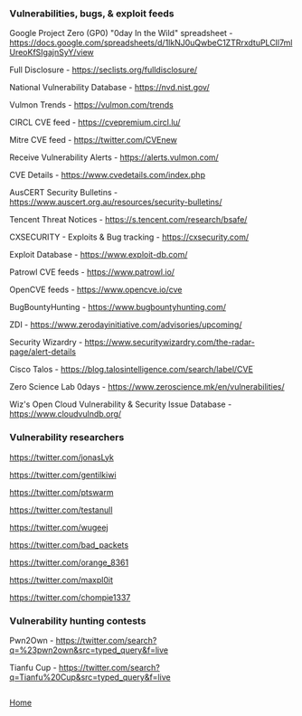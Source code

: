 ### Vulnerabilities, bugs, & exploit feeds

Google Project Zero (GP0) "0day In the Wild" spreadsheet - https://docs.google.com/spreadsheets/d/1lkNJ0uQwbeC1ZTRrxdtuPLCIl7mlUreoKfSIgajnSyY/view

Full Disclosure - https://seclists.org/fulldisclosure/

National Vulnerability Database - https://nvd.nist.gov/

Vulmon Trends - https://vulmon.com/trends

CIRCL CVE feed - https://cvepremium.circl.lu/

Mitre CVE feed - https://twitter.com/CVEnew

Receive Vulnerability Alerts - https://alerts.vulmon.com/

CVE Details - https://www.cvedetails.com/index.php

AusCERT Security Bulletins - https://www.auscert.org.au/resources/security-bulletins/

Tencent Threat Notices - https://s.tencent.com/research/bsafe/

CXSECURITY - Exploits & Bug tracking - https://cxsecurity.com/

Exploit Database - https://www.exploit-db.com/

Patrowl CVE feeds - https://www.patrowl.io/

OpenCVE feeds - https://www.opencve.io/cve

BugBountyHunting - https://www.bugbountyhunting.com/

ZDI - https://www.zerodayinitiative.com/advisories/upcoming/

Security Wizardry - https://www.securitywizardry.com/the-radar-page/alert-details

Cisco Talos - https://blog.talosintelligence.com/search/label/CVE

Zero Science Lab 0days - https://www.zeroscience.mk/en/vulnerabilities/

Wiz's Open Cloud Vulnerability & Security Issue Database - https://www.cloudvulndb.org/

### Vulnerability researchers

https://twitter.com/jonasLyk

https://twitter.com/gentilkiwi

https://twitter.com/ptswarm

https://twitter.com/testanull

https://twitter.com/wugeej

https://twitter.com/bad_packets

https://twitter.com/orange_8361

https://twitter.com/maxpl0it

https://twitter.com/chompie1337 

### Vulnerability hunting contests

Pwn2Own - https://twitter.com/search?q=%23pwn2own&src=typed_query&f=live

Tianfu Cup - https://twitter.com/search?q=Tianfu%20Cup&src=typed_query&f=live

```

```

[Home](https://github.com/BushidoUK/Open-source-tools-for-CTI/blob/master/README.md#index-%E2%84%B9%EF%B8%8F)

